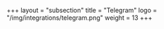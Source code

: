 +++
layout = "subsection"
title = "Telegram"
logo = "/img/integrations/telegram.png"
weight = 13
+++

